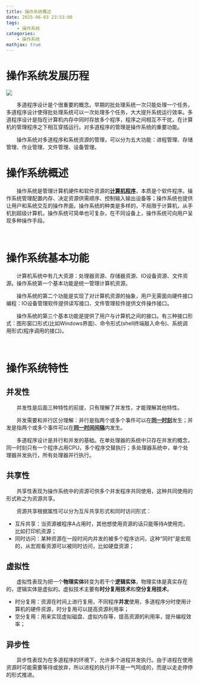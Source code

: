 ```yaml
---
title: 操作系统概述
date: 2025-06-03 23:53:00
tags:
    - 操作系统
categories:
    - 操作系统
mathjax: true
---
```


# 操作系统发展历程

![](https://my-hexo-blog-1308129409.cos.ap-beijing.myqcloud.com/OS/%E6%85%95%E8%AF%BE-1_%E6%93%8D%E4%BD%9C%E7%B3%BB%E7%BB%9F%E5%8F%91%E5%B1%95%E5%8E%86%E7%A8%8B.png)

&emsp;&emsp;多道程序设计是个很重要的概念。早期的批处理系统一次只能处理一个任务，多道程序设计使得批处理系统可以一次处理多个任务，大大提升系统运行效率。多道程序设计是指在计算机内存中同时存放多个程序，程序之间相互不干扰，在计算机的管理程序之下相互穿插运行。对多道程序的管理是操作系统的重要功能。

&emsp;&emsp;操作系统对多道程序和系统资源的管理，可以分为五大功能：<kbd>进程管理</kbd>、<kbd>存储管理</kbd>、<kbd>作业管理</kbd>、<kbd>文件管理</kbd>、<kbd>设备管理</kbd>。

# 操作系统概述

&emsp;&emsp;操作系统是管理计算机硬件和软件资源的<u>**计算机程序**</u>，本质是个软件程序。操作系统管理配置内存、决定资源供需顺序、控制输入输出设备等；操作系统也提供让用户和系统交互的操作界面。操作系统的种类是多样的，不局限于计算机，从手机到超级计算机，操作系统可简单也可复杂，在不同设备上，操作系统可向用户呈现多种操作手段。

&emsp;

# 操作系统基本功能

&emsp;&emsp;计算机系统中有几大资源：处理器资源、存储器资源、IO设备资源、文件资源。操作系统第一个基本功能是统一管理计算机资源。

&emsp;&emsp;操作系统的第二个功能是实现了对计算机资源的抽象，用户无需面向硬件接口编程：IO设备管理软件提供读写接口、文件管理软件提供文件操作接口。

&emsp;&emsp;操作系统的第三个基本功能是提供了用户与计算机之间的接口。有三种接口形式：图形窗口形式(比如Windows界面)、命令形式(shell终端敲入命令)、系统调用形式(程序调用的接口)。

&emsp;

# 操作系统特性

## 并发性

&emsp;&emsp;并发性是后面三种特性的前提，只有理解了并发性，才能理解其他特性。

&emsp;&emsp;并发需要和并行区分理解：并行是指两个或多个事件可以在<u>**同一时刻**</u>发生；并发是指两个或多个事件可以在<u>**同一时间间隔**</u>内发生。

&emsp;&emsp;多道程序设计是并行和并发的基础。在单处理器的系统中只存在并发的概念，同一时刻只有一个程序占用CPU，多个程序交替执行；多处理器系统中，单个处理器并发执行，所有处理器并行执行。

## 共享性

&emsp;&emsp;共享性表现为操作系统中的资源可供多个并发程序共同使用，这种共同使用的形式称之为资源共享。

&emsp;&emsp;资源共享根据属性可以分为互斥共享形式和同时访问形式：

+ 互斥共享：当资源被程序A占用时，其他想使用资源的话只能等待A使用完，比如打印机资源；
+ 同时访问：某种资源在一段时间内并发的被多个程序访问，这种“同时”是宏观的，从宏观看资源可以被同时访问，比如硬盘资源；

## 虚拟性

&emsp;&emsp;虚拟性表现为把一个**物理实体**转变为若干个**逻辑实体**，物理实体是真实存在的，逻辑实体是虚拟的。虚拟技术主要有**时分复用技术**和**空分复用技术**。

+ 时分复用：资源在时间上进行复用，不同程序**并发**使用，多道程序分时使用计算机的硬件资源，时分复用可以提高资源利用率；
+ 空分复用：用来实现虚拟磁盘、虚拟内存等，提高资源的利用率，提升编程效率；

## 异步性

&emsp;&emsp;异步性表现为在多道程序的环境下，允许多个进程并发执行。由于进程在使用资源时可能需要等待或放弃，所以进程的执行并不是一气呵成的，而是以走走停停的形式推进。
